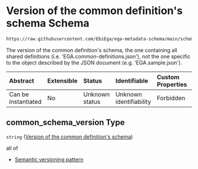 # Version of the common definition's schema Schema

```txt
https://raw.githubusercontent.com/EbiEga/ega-metadata-schema/main/schemas/EGA.common-definitions.json#/definitions/schema_descriptor/properties/common_schema_version
```

The version of the common definition's schema, the one containing all shared definitions (i.e. 'EGA.common-definitions.json'), not the one specific to the object described by the JSON document (e.g. 'EGA.sample.json').

| Abstract            | Extensible | Status         | Identifiable            | Custom Properties | Additional Properties | Access Restrictions | Defined In                                                                                           |
| :------------------ | :--------- | :------------- | :---------------------- | :---------------- | :-------------------- | :------------------ | :--------------------------------------------------------------------------------------------------- |
| Can be instantiated | No         | Unknown status | Unknown identifiability | Forbidden         | Allowed               | none                | [EGA.common-definitions.json\*](../../../schemas/EGA.common-definitions.json "open original schema") |

## common\_schema\_version Type

`string` ([Version of the common definition's schema](ega-12-definitions-schema-descriptor-properties-version-of-the-common-definitions-schema.md))

all of

*   [Semantic versioning pattern](ega-12-definitions-schema-descriptor-properties-version-of-the-common-definitions-schema-allof-semantic-versioning-pattern.md "check type definition")
